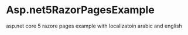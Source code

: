 # Asp.net5RazorPagesExample
asp.net core 5 razore pages example with localizatoin arabic and english
